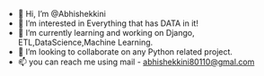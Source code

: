 - 👋 Hi, I’m @Abhishekkini
- 👀 I’m interested in Everything that has DATA in it!
- 🌱 I’m currently learning and working on Django, ETL,DataScience,Machine Learning.
- 💞️ I’m looking to collaborate on any Python related project.
- 📫 you can reach me using mail - abhishekkini80110@gmal.com

<!---
Abhishekkini/Abhishekkini is a ✨ special ✨ repository because its `README.md` (this file) appears on your GitHub profile.
You can click the Preview link to take a look at your changes.
--->
